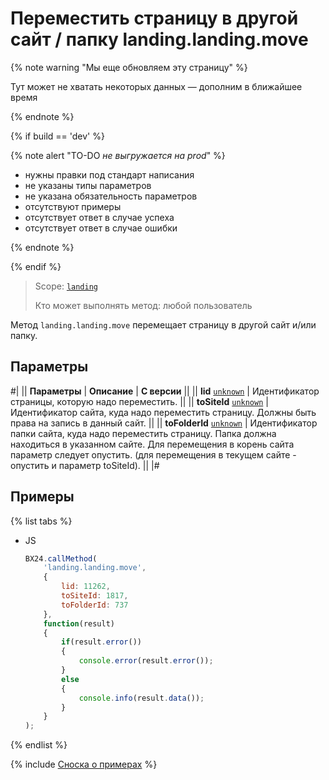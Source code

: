# Переместить страницу в другой сайт / папку landing.landing.move

{% note warning "Мы еще обновляем эту страницу" %}

Тут может не хватать некоторых данных — дополним в ближайшее время

{% endnote %}

{% if build == 'dev' %}

{% note alert "TO-DO _не выгружается на prod_" %}

- нужны правки под стандарт написания
- не указаны типы параметров
- не указана обязательность параметров
- отсутствуют примеры
- отсутствует ответ в случае успеха
- отсутствует ответ в случае ошибки

{% endnote %}

{% endif %}

> Scope: [`landing`](../../../scopes/permissions.md)
>
> Кто может выполнять метод: любой пользователь

Метод `landing.landing.move` перемещает страницу в другой сайт и/или папку.

## Параметры

#|
|| **Параметры** | **Описание** | **С версии** ||
|| **lid**
[`unknown`](../../../data-types.md) | Идентификатор страницы, которую надо переместить. ||
|| **toSiteId**
[`unknown`](../../../data-types.md) | Идентификатор сайта, куда надо переместить страницу. Должны быть права на запись в данный сайт. ||
|| **toFolderId**
[`unknown`](../../../data-types.md) | Идентификатор папки сайта, куда надо переместить страницу. Папка должна находиться в указанном сайте. Для перемещения в корень сайта параметр следует опустить. (для перемещения в текущем сайте - опустить и параметр toSiteId). ||
|#

## Примеры

{% list tabs %}

- JS

    ```js
    BX24.callMethod(
        'landing.landing.move',
        {
            lid: 11262,
            toSiteId: 1817,
            toFolderId: 737
        },
        function(result)
        {
            if(result.error())
            {
                console.error(result.error());
            }
            else
            {
                console.info(result.data());
            }
        }
    );
    ```

{% endlist %}

{% include [Сноска о примерах](../../../../_includes/examples.md) %}